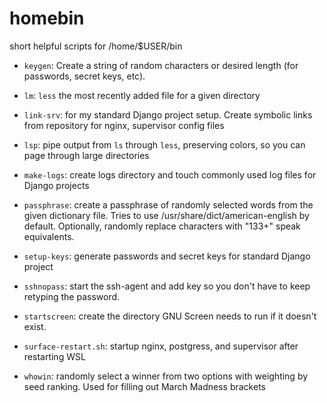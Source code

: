 # homebin
short helpful scripts for /home/$USER/bin

- `keygen`: Create a string of random characters or desired length (for passwords, secret keys, etc).

- `lm`: `less` the most recently added file for a given directory

- `link-srv`: for my standard Django project setup. Create symbolic links from repository for nginx, supervisor config files

- `lsp`: pipe output from `ls` through `less`, preserving colors, so you can page through large directories

- `make-logs`: create logs directory and touch commonly used log files for Django projects

- `passphrase`: create a passphrase of randomly selected words from the given dictionary file. Tries to use /usr/share/dict/american-english by default. Optionally, randomly replace characters with "133+" speak equivalents.

- `setup-keys`: generate passwords and secret keys for standard Django project

- `sshnopass`: start the ssh-agent and add key so you don't have to keep retyping the password.

- `startscreen`: create the directory GNU Screen needs to run if it doesn't exist.

- `surface-restart.sh`: startup nginx, postgress, and supervisor after restarting WSL

- `whowin`: randomly select a winner from two options with weighting by seed ranking. Used for filling out March Madness brackets
